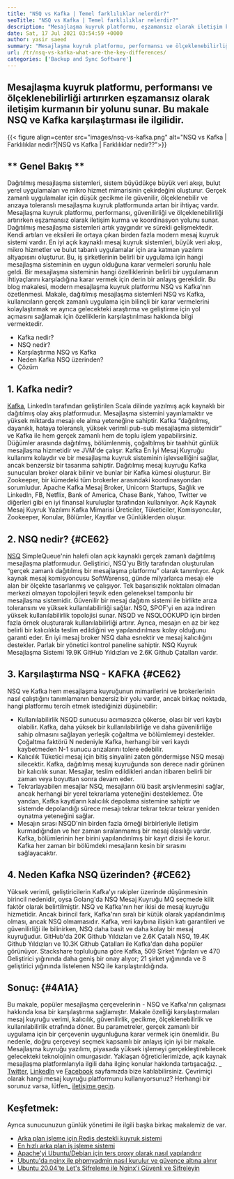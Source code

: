 ```yaml
---
title: "NSQ vs Kafka | Temel farklılıklar nelerdir?" 
seoTitle: "NSQ vs Kafka | Temel farklılıklar nelerdir?" 
description: "Mesajlaşma kuyruk platformu, eşzamansız olarak iletişim kurmanın bir yolunu sunar. Bu makale NSQ ve Kafka Dağıtılmış Mesaj Kuyruk Sistemi Farklılıkları ile ilgilidir." 
date: Sat, 17 Jul 2021 03:54:59 +0000
author: yasir saeed
summary: "Mesajlaşma kuyruk platformu, performansı ve ölçeklenebilirliği artırırken eşzamansız olarak iletişim kurmanın bir yolunu sunar. Bu makale NSQ ve Kafka karşılaştırması ile ilgilidir." 
url: /tr/nsq-vs-kafka-what-are-the-key-differences/
categories: ['Backup and Sync Software']
---
```


## Mesajlaşma kuyruk platformu, performansı ve ölçeklenebilirliği artırırken eşzamansız olarak iletişim kurmanın bir yolunu sunar. Bu makale NSQ ve Kafka karşılaştırması ile ilgilidir.

{{< figure align=center src="images/nsq-vs-kafka.png" alt="NSQ vs Kafka | Farklılıklar nedir?|NSQ vs Kafka | Farklılıklar nedir??">}}


## ** Genel Bakış **
Dağıtılmış mesajlaşma sistemleri, sistem büyüdükçe büyük veri akışı, bulut yerel uygulamaları ve mikro hizmet mimarisinin çekirdeğini oluşturur. Gerçek zamanlı uygulamalar için düşük gecikme ile güvenilir, ölçeklenebilir ve arızaya toleranslı mesajlaşma kuyruk platformunda artan bir ihtiyaç vardır. Mesajlaşma kuyruk platformu, performansı, güvenilirliği ve ölçeklenebilirliği artırırken eşzamansız olarak iletişim kurma ve koordinasyon yolunu sunar.
Dağıtılmış mesajlaşma sistemleri artık yaygındır ve sürekli gelişmektedir. Kendi artıları ve eksileri ile ortaya çıkan birden fazla modern mesaj kuyruk sistemi vardır. En iyi açık kaynaklı mesaj kuyruk sistemleri, büyük veri akışı, mikro hizmetler ve bulut tabanlı uygulamalar için ara katman yazılımı altyapısını oluşturur. Bu, iş şirketlerinin belirli bir uygulama için hangi mesajlaşma sisteminin en uygun olduğuna karar vermeleri sorunlu hale geldi. Bir mesajlaşma sisteminin hangi özelliklerinin belirli bir uygulamanın ihtiyaçlarını karşıladığına karar vermek için derin bir anlayış gereklidir.
Bu blog makalesi, modern mesajlaşma kuyruk platformu NSQ vs Kafka'nın özetlenmesi. Makale, dağıtılmış mesajlaşma sistemleri NSQ vs Kafka, kullanıcıların gerçek zamanlı uygulama için bilinçli bir karar vermelerini kolaylaştırmak ve ayrıca gelecekteki araştırma ve geliştirme için yol açmasını sağlamak için özelliklerin karşılaştırılması hakkında bilgi vermektedir.
  * Kafka nedir?
  * NSQ nedir?
  * Karşılaştırma NSQ vs Kafka
  * Neden Kafka NSQ üzerinden?
  * Çözüm

## 1. Kafka nedir?
[Kafka][1], LinkedIn tarafından geliştirilen Scala dilinde yazılmış açık kaynaklı bir dağıtılmış olay akış platformudur. Mesajlaşma sistemini yayınlamaktır ve yüksek miktarda mesajı ele alma yeteneğine sahiptir. Kafka “dağıtılmış, dayanıklı, hataya toleranslı, yüksek verimli pub-sub mesajlaşma sistemidir” ve Kafka ile hem gerçek zamanlı hem de toplu işlem yapabilirsiniz. Düğümler arasında dağıtılmış, bölümlenmiş, çoğaltılmış bir taahhüt günlük mesajlaşma hizmetidir ve JVM'de çalışır. Kafka En İyi Mesaj Kuyruğu kullanımı kolaydır ve bir mesajlaşma kuyruk sisteminin işlevselliğini sağlar, ancak benzersiz bir tasarıma sahiptir.
Dağıtılmış mesaj kuyruğu Kafka sunucuları broker olarak bilinir ve bunlar bir Kafka kümesi oluşturur. Bir Zookeeper, bir kümedeki tüm brokerler arasındaki koordinasyondan sorumludur. Apache Kafka Mesaj Broker, Unicorn Startups, Sağlık ve LinkedIn, FB, Netflix, Bank of America, Chase Bank, Yahoo, Twitter ve diğerleri gibi en iyi finansal kuruluşlar tarafından kullanılıyor. Açık Kaynak Mesaj Kuyruk Yazılımı Kafka Mimarisi Üreticiler, Tüketiciler, Komisyoncular, Zookeeper, Konular, Bölümler, Kayıtlar ve Günlüklerden oluşur.

## 2. NSQ nedir? {#CE62}
[NSQ][2] SimpleQueue'nin halefi olan açık kaynaklı gerçek zamanlı dağıtılmış mesajlaşma platformudur. Geliştirici, NSQ'yu Bitly tarafından oluşturulan “gerçek zamanlı dağıtılmış bir mesajlaşma platformu” olarak tanımlıyor. Açık kaynak mesaj komisyoncusu SoftWarensq, günde milyarlarca mesajı ele alan bir ölçekte tasarlanmış ve çalışıyor. Tek başarısızlık noktaları olmadan merkezi olmayan topolojileri teşvik eden geleneksel tamponlu bir mesajlaşma sistemidir. Güvenilir bir mesaj dağıtım sistemi ile birlikte arıza toleransını ve yüksek kullanılabilirliği sağlar.
NSQ, SPOF'yi en aza indiren yüksek kullanılabilirlik topolojisi sunar. NSQD ve NSQLOOKUPD için birden fazla örnek oluşturarak kullanılabilirliği artırır. Ayrıca, mesajın en az bir kez belirli bir kalıcılıkla teslim edildiğini ve yapılandırılması kolay olduğunu garanti eder. En iyi mesaj broker NSQ daha esnektir ve mesaj kalıcılığını destekler. Parlak bir yönetici kontrol paneline sahiptir. NSQ Kuyruk Mesajlaşma Sistemi 19.9K GitHub Yıldızları ve 2.6K Github Çatalları vardır.

## 3. Karşılaştırma NSQ - KAFKA {#CE62}
NSQ ve Kafka hem mesajlaşma kuyruğunun mimarilerini ve brokerlerinin nasıl çalıştığını tanımlamanın benzersiz bir yolu vardır, ancak birkaç noktada, hangi platformu tercih etmek istediğinizi düşünebilir:
  * Kullanılabilirlik
NSQD sunucusu acımasızca çökerse, olası bir veri kaybı olabilir. Kafka, daha yüksek bir kullanılabilirliğe ve daha güvenilirliğe sahip olmasını sağlayan yerleşik çoğaltma ve bölümlemeyi destekler. Çoğaltma faktörü N nedeniyle Kafka, herhangi bir veri kaydı kaybetmeden N-1 sunucu arızalarını tolere edebilir.
  * Kalıcılık
Tüketici mesaj için bitiş sinyalini zaten göndermişse NSQ mesajı silecektir.
Kafka, dağıtılmış mesaj kuyruğunda son derece nadir görünen bir kalıcılık sunar. Mesajlar, teslim edildikleri andan itibaren belirli bir zaman veya boyuttan sonra devam eder.
  * Tekrarlayabilen mesajlar
NSQ, mesajların ölü basit arşivlenmesini sağlar, ancak herhangi bir yerel tekrarlama yeteneğini desteklemez.
Öte yandan, Kafka kayıtların kalıcılık depolama sistemine sahiptir ve sistemde depolandığı sürece mesajı tekrar tekrar tekrar tekrar yeniden oynatma yeteneğini sağlar.
  * Mesajın sırası
NSQD'nin birden fazla örneği birbirleriyle iletişim kurmadığından ve her zaman sıralanmamış bir mesaj olasılığı vardır. Kafka, bölümlerinin her birini yapılandırılmış bir kayıt dizisi ile korur. Kafka her zaman bir bölümdeki mesajların kesin bir sırasını sağlayacaktır.

## 4. Neden Kafka NSQ üzerinden? {#CE62}
Yüksek verimli, geliştiricilerin Kafka'yı rakipler üzerinde düşünmesinin birincil nedenidir, oysa Golang'da NSQ Mesaj Kuyruğu MQ seçmede kilit faktör olarak belirtilmiştir. NSQ ve Kafka'nın her ikisi de mesaj kuyruğu hizmetidir. Ancak birincil fark, Kafka'nın sıralı bir kütük olarak yapılandırılmış olması, ancak NSQ olmamasıdır. Kafka, veri kaybına ilişkin katı garantileri ve güvenilirliği ile bilinirken, NSQ daha basit ve daha kolay bir mesaj kuyruğudur.
GitHub'da 20K Github Yıldızları ve 2.6K Çatallı NSQ, 19.4K Github Yıldızları ve 10.3K Github Çatalları ile Kafka'dan daha popüler görünüyor. Stackshare topluluğuna göre Kafka, 509 Şirket Yığınları ve 470 Geliştirici yığınında daha geniş bir onay alıyor; 21 şirket yığınında ve 8 geliştirici yığınında listelenen NSQ ile karşılaştırıldığında.

## Sonuç: {#4A1A}
Bu makale, popüler mesajlaşma çerçevelerinin - NSQ ve Kafka'nın çalışması hakkında kısa bir karşılaştırma sağlamıştır. Makale özelliği karşılaştırmaları mesaj kuyruğu verimi, kalıcılık, güvenilirlik, gecikme, ölçeklenebilirlik ve kullanılabilirlik etrafında döner. Bu parametreler, gerçek zamanlı bir uygulama için bir çerçevenin uygunluğuna karar vermek için önemlidir. Bu nedenle, doğru çerçeveyi seçmek kapsamlı bir anlayış için iyi bir makale. Mesajlaşma kuyruğu yazılımı, piyasada yüksek işlemeyi gerçekleştirebilecek gelecekteki teknolojinin omurgasıdır. Yaklaşan öğreticilerimizde, açık kaynak mesajlaşma platformlarıyla ilgili daha ilginç konular hakkında tartışacağız.
_ [Twitter][3], [LinkedIn][4] ve [Facebook][5] sayfamızda bize katılabilirsiniz. Çevrimiçi olarak hangi mesaj kuyruğu platformunu kullanıyorsunuz? Herhangi bir sorunuz varsa, lütfen_ [iletişime geçin][6].

## Keşfetmek:
Ayrıca sunucunuzun günlük yönetimi ile ilgili başka birkaç makalemiz de var.
  * [Arka plan işleme için Redis destekli kuyruk sistemi][7]
  * [En hızlı arka plan iş işleme sistemi][8]
  * [Apache'yi Ubuntu/Debian için ters proxy olarak nasıl yapılandırır][9]
  * [Ubuntu'da nginx ile phpmyadmin nasıl kurulur ve güvence altına alınır][10]
  * [Ubuntu 20.04'te Let's Şifreleme ile Nginx'i Güvenli ve Şifreleyin][11]

  
[1]: https://kafka.apache.org/
[2]: https://nsq.io/
[3]: https://twitter.com/containerize_co
[4]: https://www.linkedin.com/company/containerize/
[5]: http://facebook.com/containerize
[6]: mailto:yasir.saeed@aspose.com
[7]: https://products.containerize.com/message-queue-software/resque/
[8]: https://products.containerize.com/message-queue-software/sidekiq/
[9]: https://blog.containerize.com/web-server-solution-stack/how-to-configure-apache-as-a-reverse-proxy-for-ubuntudebian/
[10]: https://blog.containerize.com/web-server-solution-stack/how-to-install-and-secure-phpmyadmin-with-nginx-on-ubuntu/
[11]: https://blog.containerize.com/web-server-solution-stack/how-to-secure-nginx-with-letsencrypt-on-ubuntu-20-04/
